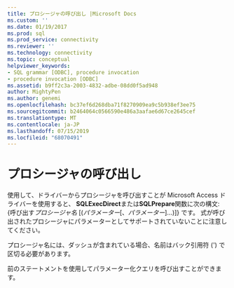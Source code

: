 ```yaml
---
title: プロシージャの呼び出し |Microsoft Docs
ms.custom: ''
ms.date: 01/19/2017
ms.prod: sql
ms.prod_service: connectivity
ms.reviewer: ''
ms.technology: connectivity
ms.topic: conceptual
helpviewer_keywords:
- SQL grammar [ODBC], procedure invocation
- procedure invocation [ODBC]
ms.assetid: b9ff2c3a-2003-4832-adbe-08dd0f5ad948
author: MightyPen
ms.author: genemi
ms.openlocfilehash: bc37ef6d268dba71f8270909ea9c5b938ef3ee75
ms.sourcegitcommit: b2464064c0566590e486a3aafae6d67ce2645cef
ms.translationtype: MT
ms.contentlocale: ja-JP
ms.lasthandoff: 07/15/2019
ms.locfileid: "68070491"
---
```

# <a name="procedure-invocation"></a>プロシージャの呼び出し
使用して、ドライバーからプロシージャを呼び出すことが Microsoft Access ドライバーを使用すると、 **SQLExecDirect**または**SQLPrepare**関数に次の構文: {呼び出す*プロシージャ名* [(*パラメーター*[、*パラメーター*]...)]} です。 式が呼び出されたプロシージャにパラメーターとしてサポートされていないことに注意してください。  
  
 プロシージャ名には、ダッシュが含まれている場合、名前はバック引用符 (') で区切る必要があります。  
  
 前のステートメントを使用してパラメーター化クエリを呼び出すことができます。
